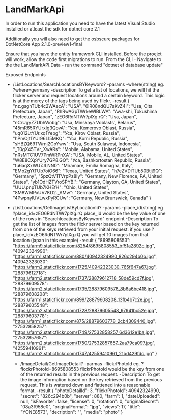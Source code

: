 # LandMarkApi

In order to run this application you need to have the latest Visual Studio installed or atleast the sdk for dotnet core 2.1

Additionally you will also need to get the osbscure packages for DotNetCore App 2.1.0-preview1-final

Ensure that you have the entity framework CLI installed.
Before the proejct will work, allow the code first migrations to run. 
  From the CLI
    - Navigate to the the LandMarkAPI.Data
    - run the command "dotnet ef database update"

Exposed Endpoints
  - /ListLocations/SearchLocationsBYKeyword?
    -params
      -where(string) eg. ?where=germany
    -description
      To get a list of locations, we will hit the flicker server and request locations around a certain keyword. This logic is at the mercy of the tags being used by flickr.
    -result 
        {
        "nz.gsghTUb4c2WAecA": "USA",
        "6iR08ndQU7sKvZ4I": "Usa, Oita Prefecture, Japan",
        "RhRwAGpTWrkeWlBLWA": "Awa-shi, Tokushima Prefecture, Japan",
        "zEO6RdNTWr7plXg.rQ": "Usa, Japan",
        "nCrUgyZZUbhWobg": "Usa, Minskaya Voblasts', Belarus",
        "45mR65RYUrxIg3QovA": "Уса, Kemerovo Oblast, Russia",
        "uq012LtYUr.xq1Yepg": "Уса, Kirov Oblast, Russia",
        "hPmOjt1YUr96LI5MKQ": "Уса, Komi Republic, Russia",
        "sHBZQ69TWrnj2GoYww": "Usa, South Sulawesi, Indonesia",
        "_T0gX45TVr_XwARs": "Mobile, Alabama, United States",
        "nRsMTC1UV7PmWRPnXA": "USA, Mobile, AL, United States",
        "W8E8CXpYUry7GP8.GQ": "Уса, Bashkortostan Republic, Russia",
        "tu6aqXxWU7JLNN0": "Miramare, Emilia Romagna, Italy",
        "EMo2gYtTUb7oiO66": "Texas, United States",
        "h7eZVDlTUb50Btij9Q": "Germany",
        "5pzQtV1TVrpPz8Iy": "Germany, New Florence, PA, United States",
        "yb1OdHZTVroSPYB.": "Germany, Clayton, GA, United States",
        "UUU.pnpTUb7KHEfH": "Ohio, United States",
        "8M8WMPxUV7KD2._AMw": "Germany, United States",
        "4PwpnylUVLwxPyRCUw": "Germany, New Brunswick, Canada"
    }
  - /ListLocations/GetImageListByLocationId?
    -params
      -place_id(string) eg ?place_id=zEO6RdNTWr7plXg.rQ
        place_id would be the key value of one of the rows in "SearchlocationsByKeyword" endpoint
    -Description
      To get the list of images from the flickr server based on the key returned from one of the keys retrieved from your initial request. if you use ?place_id=zEO6RdNTWr7plXg.rQ you will get 10 images from that location (japan in this example)
    -result
      {
        "8695808553": "https://farm9.staticflickr.com/8254/8695808553_bf51a2892c.jpg",
        "40942324990": "https://farm1.staticflickr.com/880/40942324990_826c294b0b.jpg",
        "40942323030": "https://farm2.staticflickr.com/1725/40942323030_765f647a67.jpg",
        "28879612718": "https://farm2.staticflickr.com/1737/28879612718_58de59cd7f.jpg",
        "28879609578": "https://farm2.staticflickr.com/1735/28879609578_8b6a6be418.jpg",
        "28879608208": "https://farm1.staticflickr.com/899/28879608208_13fb4b7c2e.jpg",
        "28879605548": "https://farm2.staticflickr.com/1728/28879605548_97941bc52e.jpg",
        "28879603778": "https://farm1.staticflickr.com/875/28879603778_2cb4309440.jpg",
        "27532858257": "https://farm2.staticflickr.com/1749/27532858257_6d3612e1ba.jpg",
        "27532857657": "https://farm2.staticflickr.com/1750/27532857657_2aa79ca097.jpg",
        "42559410961": "https://farm2.staticflickr.com/1747/42559410961_21bd429fdc.jpg"
    }
  
    - /ImageDetail/GetImageDetail?
      -parmas
        -flickrPhotoId eg. ?flockrPhotoId=8695808553
          flickrPhotoId would be the key from one of the returned results in the previous request. 
        -Description
          To get the image information based on the key retrieved from the previous request. This is watered down and flattened into a reasonable format.
        -result
          {
            "photoDetailId": 3,
            "flickrPhotoId": 40942324990,
            "secret": "826c294b0b",
            "server": 880,
            "farm": 1,
            "dateUploaded": null,
            "isFavorite": false,
            "license": 0,
            "rotation": 0,
            "originalSecret": "08a3f958e0",
            "originalFormat": "jpg",
            "views": 17,
            "title": "YONE8573",
            "decription": "",
            "media": "photo"
        }
    
